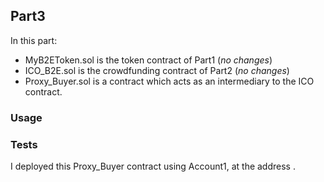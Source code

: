## Part3

In this part:

* MyB2EToken.sol is the token contract of Part1 (*no changes*)
* ICO_B2E.sol is the crowdfunding contract of Part2 (*no changes*)
* Proxy_Buyer.sol is a contract which acts as an intermediary to the ICO contract.

### Usage







### Tests

I deployed this Proxy_Buyer contract using Account1, at the address [](https://ropsten.etherscan.io/address/).












